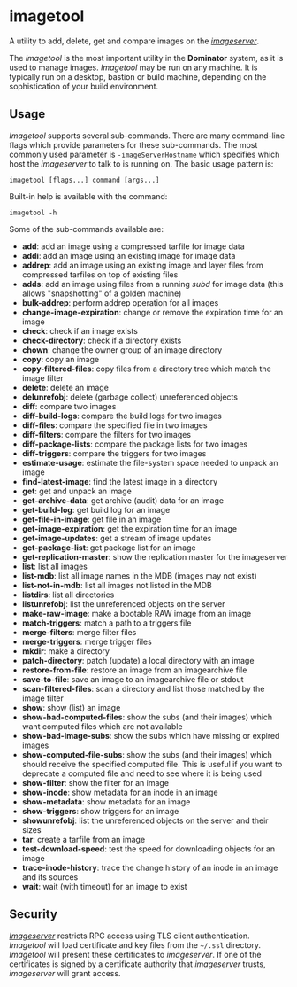 # imagetool
A utility to add, delete, get and compare images on the
*[imageserver](../imageserver/README.md)*.

The *imagetool* is the most important utility in the **Dominator** system, as it
is used to manage images. *Imagetool* may be run on any machine. It is typically
run on a desktop, bastion or build machine, depending on the sophistication of
your build environment.

## Usage
*Imagetool* supports several sub-commands. There are many command-line flags
which provide parameters for these sub-commands. The most commonly used
parameter is `-imageServerHostname` which specifies which host the *imageserver*
to talk to is running on. The basic usage pattern is:

```
imagetool [flags...] command [args...]
```

Built-in help is available with the command:

```
imagetool -h
```

Some of the sub-commands available are:

- **add**: add an image using a compressed tarfile for image data
- **addi**: add an image using an existing image for image data
- **addrep**: add an image using an existing image and layer files from
              compressed tarfiles on top of existing files
- **adds**: add an image using files from a running *subd* for image data (this
            allows "snapshotting" of a golden machine)
- **bulk-addrep**: perform addrep operation for all images
- **change-image-expiration**: change or remove the expiration time for an image
- **check**: check if an image exists
- **check-directory**: check if a directory exists
- **chown**: change the owner group of an image directory
- **copy**: copy an image
- **copy-filtered-files**: copy files from a directory tree which match the image filter
- **delete**: delete an image
- **delunrefobj**: delete (garbage collect) unreferenced objects
- **diff**: compare two images
- **diff-build-logs**: compare the build logs for two images
- **diff-files**: compare the specified file in two images
- **diff-filters**: compare the filters for two images
- **diff-package-lists**: compare the package lists for two images
- **diff-triggers**: compare the triggers for two images
- **estimate-usage**: estimate the file-system space needed to unpack an image
- **find-latest-image**: find the latest image in a directory
- **get**: get and unpack an image
- **get-archive-data**: get archive (audit) data for an image
- **get-build-log**: get build log for an image
- **get-file-in-image**: get file in an image
- **get-image-expiration**: get the expiration time for an image
- **get-image-updates**: get a stream of image updates
- **get-package-list**: get package list for an image
- **get-replication-master**: show the replication master for the imageserver
- **list**: list all images
- **list-mdb**: list all image names in the MDB (images may not exist)
- **list-not-in-mdb**: list all images not listed in the MDB
- **listdirs**: list all directories
- **listunrefobj**: list the unreferenced objects on the server
- **make-raw-image**: make a bootable RAW image from an image
- **match-triggers**: match a path to a triggers file
- **merge-filters**: merge filter files
- **merge-triggers**: merge trigger files
- **mkdir**: make a directory
- **patch-directory**: patch (update) a local directory with an image
- **restore-from-file**: restore an image from an imagearchive file
- **save-to-file**: save an image to an imagearchive file or stdout
- **scan-filtered-files**: scan a directory and list those matched by the image filter
- **show**: show (list) an image
- **show-bad-computed-files**: show the subs (and their images) which want
                               computed files which are not available
- **show-bad-image-subs**: show the subs which have missing or expired images
- **show-computed-file-subs**: show the subs (and their images) which should
                               receive the specified computed file. This is
			       useful if you want to deprecate a computed file
			       and need to see where it is being used
- **show-filter**: show the filter for an image
- **show-inode**: show metadata for an inode in an image
- **show-metadata**: show metadata for an image
- **show-triggers**: show triggers for an image
- **showunrefobj**: list the unreferenced objects on the server and their sizes
- **tar**: create a tarfile from an image
- **test-download-speed**: test the speed for downloading objects for an image
- **trace-inode-history**: trace the change history of an inode in an image and its sources
- **wait**: wait (with timeout) for an image to exist

## Security
*[Imageserver](../imageserver/README.md)* restricts RPC access using TLS client
authentication. *Imagetool* will load certificate and key files from the
`~/.ssl` directory. *Imagetool* will present these certificates to
*imageserver*. If one of the certificates is signed by a certificate authority
that *imageserver* trusts, *imageserver* will grant access.
